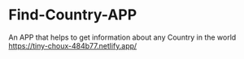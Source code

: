 # Find-Country-APP
An APP that helps to get information about any Country in the world
https://tiny-choux-484b77.netlify.app/

